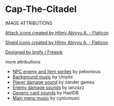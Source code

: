 # Cap-The-Citadel

IMAGE ATTRIBUTIONS

<a href="https://www.flaticon.com/free-icons/attack" title="attack icons">Attack icons created by Hilmy Abiyyu A. - Flaticon</a>

<a href="https://www.flaticon.com/free-icons/shield" title="shield icons">Shield icons created by Hilmy Abiyyu A. - Flaticon</a>

<a href="http://www.freepik.com">Designed by brgfx / Freepik</a>

more attributions

* <a href="https://opengameart.org/content/surtizens" title="surtizens">NPC enemy and item sprites</a> by pebonious
* <a href="https://opengameart.org/content/wild-west-music" title="Wild West Music">Background music</a> by Umplix
* <a href="https://opengameart.org/content/damage-taken" title="Damage taken">Player damage sound</a> by zander games
* <a href="https://opengameart.org/content/zombie-noises-and-moans" title="Zombie noises and moans">Enemy damage sounds</a> by ianzazz
* <a href="https://opengameart.org/content/card-game-sounds" title="Card Game sounds">Generic card sounds</a> by HaelDB
* <a href="https://opengameart.org/content/enchanted-tiki-86" title="Enchanted Tiki 86">Main menu music</a> by cynicmusic
